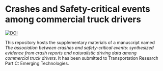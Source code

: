 # Crashes and Safety-critical events among commercial truck drivers

[![DOI](https://zenodo.org/badge/215154957.svg)](https://zenodo.org/badge/latestdoi/215154957)

This repository hosts the supplementary materials of a manuscript named *The association between crashes and safety-critical events: synthesized evidence from crash reports and naturalistic driving data among commercial truck drivers*. It has been submitted to Transportation Research Part C: Emerging Technologies.